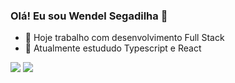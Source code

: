 ### Olá! Eu sou Wendel Segadilha 👋


- 🔭 Hoje trabalho com desenvolvimento Full Stack
- 🌱 Atualmente estududo Typescript e React

<div >
  <img style="height=18em" src="https://github-readme-stats.vercel.app/api?username=wendelsegadilha&show_icons=true&theme=github_dark&count_private=true" />
  <img style="height=18em" src="https://github-readme-stats.vercel.app/api/top-langs/?username=wendelsegadilha&layout=compact&theme=github_dark" />
</div>
